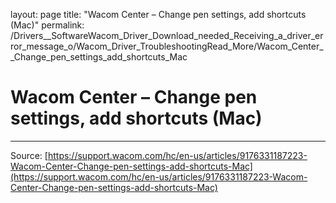 layout: page
title: "Wacom Center – Change pen settings, add shortcuts (Mac)"
permalink: /Drivers__SoftwareWacom_Driver_Download_needed_Receiving_a_driver_error_message_o/Wacom_Driver_TroubleshootingRead_More/Wacom_Center__Change_pen_settings_add_shortcuts_Mac

# Wacom Center – Change pen settings, add shortcuts (Mac)



---
Source: [https://support.wacom.com/hc/en-us/articles/9176331187223-Wacom-Center-Change-pen-settings-add-shortcuts-Mac](https://support.wacom.com/hc/en-us/articles/9176331187223-Wacom-Center-Change-pen-settings-add-shortcuts-Mac)
